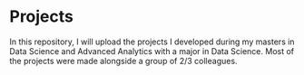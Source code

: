 # Projects 

In this repository, I will upload the projects I developed during my masters in Data Science and Advanced Analytics with a major in Data Science. Most of the projects were made alongside a group of 2/3 colleagues.

